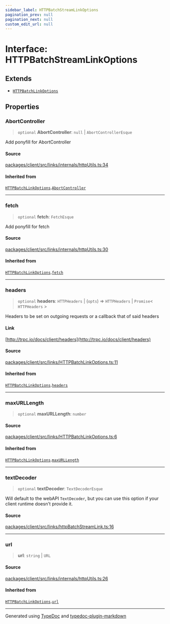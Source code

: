 ```yaml
---
sidebar_label: HTTPBatchStreamLinkOptions
pagination_prev: null
pagination_next: null
custom_edit_url: null
---
```


# Interface: HTTPBatchStreamLinkOptions

## Extends

- [`HTTPBatchLinkOptions`](01-interface.HTTPBatchLinkOptions.md)

## Properties

### AbortController

> `optional` **AbortController**: `null` \| `AbortControllerEsque`

Add ponyfill for AbortController

#### Source

[packages/client/src/links/internals/httpUtils.ts:34](https://github.com/trpc/trpc/blob/caccce64/packages/client/src/links/internals/httpUtils.ts#L34)

#### Inherited from

[`HTTPBatchLinkOptions`](01-interface.HTTPBatchLinkOptions.md).[`AbortController`](01-interface.HTTPBatchLinkOptions.md#abortcontroller)

---

### fetch

> `optional` **fetch**: `FetchEsque`

Add ponyfill for fetch

<!-- markdownlint-disable MD024 -->

#### Source

[packages/client/src/links/internals/httpUtils.ts:30](https://github.com/trpc/trpc/blob/caccce64/packages/client/src/links/internals/httpUtils.ts#L30)

#### Inherited from

[`HTTPBatchLinkOptions`](01-interface.HTTPBatchLinkOptions.md).[`fetch`](01-interface.HTTPBatchLinkOptions.md#fetch)

---

### headers

> `optional` **headers**: `HTTPHeaders` \| (`opts`) => `HTTPHeaders` \| `Promise`< `HTTPHeaders` \>

Headers to be set on outgoing requests or a callback that of said headers

#### Link

[http://trpc.io/docs/client/headers](http://trpc.io/docs/client/headers)

#### Source

[packages/client/src/links/HTTPBatchLinkOptions.ts:11](https://github.com/trpc/trpc/blob/caccce64/packages/client/src/links/HTTPBatchLinkOptions.ts#L11)

#### Inherited from

[`HTTPBatchLinkOptions`](01-interface.HTTPBatchLinkOptions.md).[`headers`](01-interface.HTTPBatchLinkOptions.md#headers)

---

### maxURLLength

> `optional` **maxURLLength**: `number`

#### Source

[packages/client/src/links/HTTPBatchLinkOptions.ts:6](https://github.com/trpc/trpc/blob/caccce64/packages/client/src/links/HTTPBatchLinkOptions.ts#L6)

#### Inherited from

[`HTTPBatchLinkOptions`](01-interface.HTTPBatchLinkOptions.md).[`maxURLLength`](01-interface.HTTPBatchLinkOptions.md#maxurllength)

---

### textDecoder

> `optional` **textDecoder**: `TextDecoderEsque`

Will default to the webAPI `TextDecoder`,
but you can use this option if your client
runtime doesn't provide it.

#### Source

[packages/client/src/links/httpBatchStreamLink.ts:16](https://github.com/trpc/trpc/blob/caccce64/packages/client/src/links/httpBatchStreamLink.ts#L16)

---

### url

> **url**: `string` \| `URL`

#### Source

[packages/client/src/links/internals/httpUtils.ts:26](https://github.com/trpc/trpc/blob/caccce64/packages/client/src/links/internals/httpUtils.ts#L26)

#### Inherited from

[`HTTPBatchLinkOptions`](01-interface.HTTPBatchLinkOptions.md).[`url`](01-interface.HTTPBatchLinkOptions.md#url)

---

Generated using [TypeDoc](https://typedoc.org/) and [typedoc-plugin-markdown](https://www.npmjs.com/package/typedoc-plugin-markdown)
